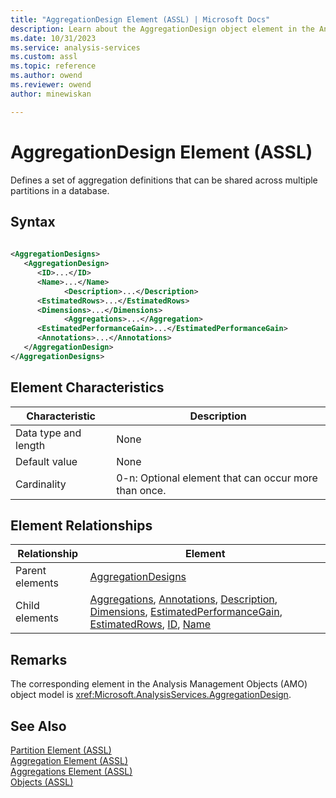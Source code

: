 ```yaml
---
title: "AggregationDesign Element (ASSL) | Microsoft Docs"
description: Learn about the AggregationDesign object element in the Analysis Services Scripting Language (ASSL) schema.
ms.date: 10/31/2023
ms.service: analysis-services
ms.custom: assl
ms.topic: reference
ms.author: owend
ms.reviewer: owend
author: minewiskan

---
```

# AggregationDesign Element (ASSL)

  Defines a set of aggregation definitions that can be shared across multiple partitions in a database.  
  
## Syntax  
  
```xml  
  
<AggregationDesigns>  
   <AggregationDesign>  
      <ID>...</ID>  
      <Name>...</Name>  
            <Description>...</Description>  
      <EstimatedRows>...</EstimatedRows>  
      <Dimensions>...</Dimensions>  
            <Aggregations>...</Aggregation>  
      <EstimatedPerformanceGain>...</EstimatedPerformanceGain>  
      <Annotations>...</Annotations>  
   </AggregationDesign>  
</AggregationDesigns>  
```  
  
## Element Characteristics  
  
|Characteristic|Description|  
|--------------------|-----------------|  
|Data type and length|None|  
|Default value|None|  
|Cardinality|0-n: Optional element that can occur more than once.|  
  
## Element Relationships  
  
|Relationship|Element|  
|------------------|-------------|  
|Parent elements|[AggregationDesigns](../collections/aggregationdesigns-element-assl.md)|  
|Child elements|[Aggregations](../collections/aggregations-element-assl.md), [Annotations](../collections/annotations-element-assl.md), [Description](../properties/description-element-assl.md), [Dimensions](../collections/dimensions-element-assl.md), [EstimatedPerformanceGain](../properties/estimatedperformancegain-element-assl.md), [EstimatedRows](../properties/estimatedrows-element-assl.md), [ID](../properties/id-element-assl.md), [Name](../properties/name-element-assl.md)|  
  
## Remarks  
 The corresponding element in the Analysis Management Objects (AMO) object model is <xref:Microsoft.AnalysisServices.AggregationDesign>.  
  
## See Also  
 [Partition Element &#40;ASSL&#41;](../objects/partition-element-assl.md)   
 [Aggregation Element &#40;ASSL&#41;](../objects/aggregation-element-assl.md)   
 [Aggregations Element &#40;ASSL&#41;](../collections/aggregations-element-assl.md)   
 [Objects &#40;ASSL&#41;](../objects/objects-assl.md)  
  
  
